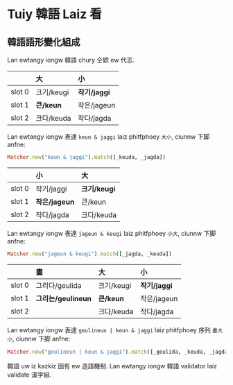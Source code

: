 # Tuiy 韓語 Laiz 看

## 韓語語形變化組成

Lan ewtangy iongw 韓語 chury 仝欵 ew 代志.

| | 大 | 小 |
| :--- | :--- | :--- |
| slot 0 | 크기/keugi | **작기/jaggi** |
| slot 1 | **큰/keun** | 작은/jageun |
| slot 2 | 크다/keuda | 작다/jagda |

Lan ewtangy iongw 表達 `keun & jaggi` laiz phitfphoey `大小`, ciunnw 下脚 anfne:

```ruby
Matcher.new("keun & jaggi").match([_keuda, _jagda])
```

| | 小 | 大 |
| :--- | :--- | :--- |
| slot 0 | 작기/jaggi | **크기/keugi** |
| slot 1 | **작은/jageun** | 큰/keun |
| slot 2 | 작다/jagda | 크다/keuda |

Lan ewtangy iongw 表達 `jageun & keugi` laiz phitfphoey `小大`, ciunnw 下脚 anfne:

```ruby
Matcher.new("jageun & keugi").match([_jagda, _keuda])
```

| | 畫 | 大 | 小 |
| :--- | :--- | :--- | :--- |
| slot 0 | 그리다/geulida | 크기/keugi | **작기/jaggi** |
| slot 1 | **그리는/geulineun** | **큰/keun** | 작은/jageun |
| slot 2 | | 크다/keuda | 작다/jagda |

Lan ewtangy iongw 表達 `geulineun | keun & jaggi` laiz phitfphoey 序列 `畫大小`, ciunnw 下脚 anfne:

```ruby
Matcher.new("geulineun | keun & jaggi").match([_geulida, _keuda, _jagda])
```

韓語 uw iz kazkiz 固有 ew 造語機制. Lan ewtangy iongw 韓語 validator laiz validate 漢字組.
